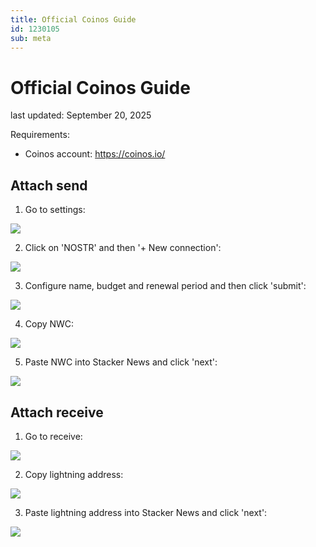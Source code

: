 ```yaml
---
title: Official Coinos Guide
id: 1230105
sub: meta
---
```


# Official Coinos Guide

last updated: September 20, 2025

Requirements:

- Coinos account: https://coinos.io/

## Attach send

1. Go to settings:

![](https://m.stacker.news/108840)

2. Click on 'NOSTR' and then '+ New connection':

![](https://m.stacker.news/108841)

3. Configure name, budget and renewal period and then click 'submit':

![](https://m.stacker.news/108842)

4. Copy NWC:

![](https://m.stacker.news/108843)

5. Paste NWC into Stacker News and click 'next':

![](https://m.stacker.news/108839)

## Attach receive

1. Go to receive:

![](https://m.stacker.news/108844)

2. Copy lightning address:

![](https://m.stacker.news/108845)

3. Paste lightning address into Stacker News and click 'next':

![](https://m.stacker.news/108848)
